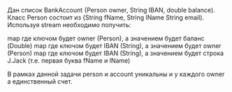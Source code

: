 Дан список  BankAccount {Person owner, String IBAN, double balance).
Класс Person состоит из {String fName, String lName String email). 
Используя stream необходимо получить:

map где ключом будет owner (Person), а значением будет баланс (Double)
map где ключом будет IBAN (String), а значением будет owner (Person)
map где ключом будет IBAN (String), а значением будет строка  J.Jack (т.e. первая 
буква fName и lName)

В рамках данной задачи person и account  уникальны и у каждого owner a единственный счет.
